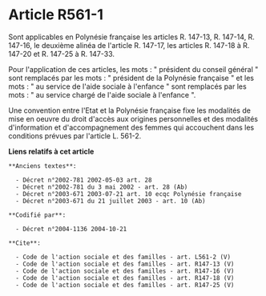 # Article R561-1

Sont applicables en Polynésie française les articles R. 147-13, R. 147-14, R. 147-16, le deuxième alinéa de l'article R.
147-17, les articles R. 147-18 à R. 147-20 et R. 147-25 à R. 147-33. 

Pour l'application de ces articles, les mots : " président du conseil général " sont remplacés par les mots : " président de
la Polynésie française " et les mots : " au service de l'aide sociale à l'enfance " sont remplacés par les mots : " au
service chargé de l'aide sociale à l'enfance ". 

Une convention entre l'Etat et la Polynésie française fixe les modalités de mise en oeuvre du droit d'accès aux origines
personnelles et des modalités d'information et d'accompagnement des femmes qui accouchent dans les conditions prévues par
l'article L. 561-2.

**Liens relatifs à cet article**

	**Anciens textes**:

	  - Décret n°2002-781 2002-05-03 art. 28
	  - Décret n°2002-781 du 3 mai 2002 - art. 28 (Ab)
	  - Décret n°2003-671 2003-07-21 art. 10 ecqc Polynésie française
	  - Décret n°2003-671 du 21 juillet 2003 - art. 10 (Ab)

	**Codifié par**:

	  - Décret n°2004-1136 2004-10-21

	**Cite**:

	  - Code de l'action sociale et des familles - art. L561-2 (V)
	  - Code de l'action sociale et des familles - art. R147-13 (V)
	  - Code de l'action sociale et des familles - art. R147-16 (V)
	  - Code de l'action sociale et des familles - art. R147-18 (V)
	  - Code de l'action sociale et des familles - art. R147-25 (V)
